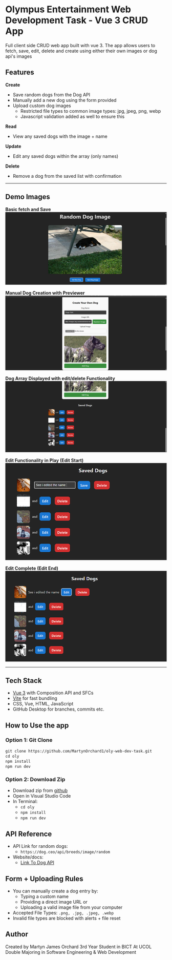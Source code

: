 # Olympus Entertainment Web Development Task - Vue 3 CRUD App
Full client side CRUD web app built with vue 3. The app allows users to fetch, save, edit, delete and create using either their own images or dog api's images

## Features

**Create**
- Save random dogs from the Dog API 
- Manually add a new dog using the form provided
- Upload custom dog images
    - Restricted file types to common image types: jpg, jpeg, png, webp
    - Javascript validation added as well to ensure this

**Read**
- View any saved dogs with the image + name

**Update** 
- Edit any saved dogs within the array (only names)

**Delete**
- Remove a dog from the saved list with confirmation

---
## Demo Images

**Basic fetch and Save**
![Landing Page](Images/image.png)

**Manual Dog Creation with Previewer**
![Manual Form](Images/image-1.png)

**Dog Array Displayed with edit/delete Functionality**
![Dog List](Images/image-2.png)

**Edit Functionality in Play (Edit Start)**
![Edit](Images/image-3.png)

**Edit Complete (Edit End)**
![Updated Edit](Images/image-4.png)

---

## Tech Stack
- [Vue 3](https://vuejs.org/) with Composition API and SFCs
- [Vite](https://vitejs.dev/) for fast bundling
- CSS, Vue, HTML, JavaScript
- GitHub Desktop for branches, commits etc.

## How to Use the app

### Option 1: Git Clone
```
git clone https://github.com/MartynOrchard1/oly-web-dev-task.git
cd oly
npm install
npm run dev
```

### Option 2: Download Zip
- Download zip from [github](https://github.com/MartynOrchard1/oly-web-dev-task)
- Open in Visual Studio Code
- In Terminal: 
    - `cd oly`
    - `npm install`
    - `npm run dev`

## API Reference
- API Link for random dogs:
    - `https://dog.ceo/api/breeds/image/random`
- Website/docs:
    - [Link To Dog API](https://dog.ceo/dog-api/)

## Form + Uploading Rules
- You can manually create a dog entry by:
    - Typing a custom name
    - Providing a direct image URL or
    - Uploading a valid image file from your computer
- Accepted File Types: `.png, .jpg, .jpeg, .webp`
- Invalid file types are blocked with alerts + file reset

## Author 
Created by Martyn James Orchard
3rd Year Student in BICT At UCOL Double Majoring in Software Engineering & Web Development